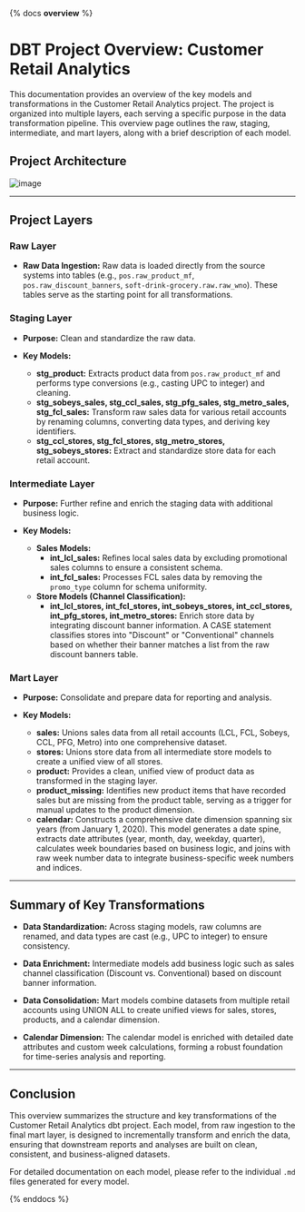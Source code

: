 {% docs __overview__ %}

# DBT Project Overview: Customer Retail Analytics

This documentation provides an overview of the key models and transformations in the Customer Retail Analytics project. The project is organized into multiple layers, each serving a specific purpose in the data transformation pipeline. This overview page outlines the raw, staging, intermediate, and mart layers, along with a brief description of each model.


## Project Architecture

![image](target/assets/Project_Architecture.png)

---

## Project Layers

### Raw Layer
- **Raw Data Ingestion:**
  Raw data is loaded directly from the source systems into tables (e.g., `pos.raw_product_mf`, `pos.raw_discount_banners`, `soft-drink-grocery.raw.raw_wno`). These tables serve as the starting point for all transformations.

### Staging Layer
- **Purpose:**
  Clean and standardize the raw data.

- **Key Models:**
  - **stg_product:**
    Extracts product data from `pos.raw_product_mf` and performs type conversions (e.g., casting UPC to integer) and cleaning.
  - **stg_sobeys_sales, stg_ccl_sales, stg_pfg_sales, stg_metro_sales, stg_fcl_sales:**
    Transform raw sales data for various retail accounts by renaming columns, converting data types, and deriving key identifiers.
  - **stg_ccl_stores, stg_fcl_stores, stg_metro_stores, stg_sobeys_stores:**
    Extract and standardize store data for each retail account.

### Intermediate Layer
- **Purpose:**
  Further refine and enrich the staging data with additional business logic.

- **Key Models:**
  - **Sales Models:**
    - **int_lcl_sales:**
      Refines local sales data by excluding promotional sales columns to ensure a consistent schema.
    - **int_fcl_sales:**
      Processes FCL sales data by removing the `promo_type` column for schema uniformity.
  - **Store Models (Channel Classification):**
    - **int_lcl_stores, int_fcl_stores, int_sobeys_stores, int_ccl_stores, int_pfg_stores, int_metro_stores:**
      Enrich store data by integrating discount banner information. A CASE statement classifies stores into "Discount" or "Conventional" channels based on whether their banner matches a list from the raw discount banners table.

### Mart Layer
- **Purpose:**
  Consolidate and prepare data for reporting and analysis.

- **Key Models:**
  - **sales:**
    Unions sales data from all retail accounts (LCL, FCL, Sobeys, CCL, PFG, Metro) into one comprehensive dataset.
  - **stores:**
    Unions store data from all intermediate store models to create a unified view of all stores.
  - **product:**
    Provides a clean, unified view of product data as transformed in the staging layer.
  - **product_missing:**
    Identifies new product items that have recorded sales but are missing from the product table, serving as a trigger for manual updates to the product dimension.
  - **calendar:**
    Constructs a comprehensive date dimension spanning six years (from January 1, 2020). This model generates a date spine, extracts date attributes (year, month, day, weekday, quarter), calculates week boundaries based on business logic, and joins with raw week number data to integrate business-specific week numbers and indices.

---

## Summary of Key Transformations

- **Data Standardization:**
  Across staging models, raw columns are renamed, and data types are cast (e.g., UPC to integer) to ensure consistency.

- **Data Enrichment:**
  Intermediate models add business logic such as sales channel classification (Discount vs. Conventional) based on discount banner information.

- **Data Consolidation:**
  Mart models combine datasets from multiple retail accounts using UNION ALL to create unified views for sales, stores, products, and a calendar dimension.

- **Calendar Dimension:**
  The calendar model is enriched with detailed date attributes and custom week calculations, forming a robust foundation for time-series analysis and reporting.

---

## Conclusion
This overview summarizes the structure and key transformations of the Customer Retail Analytics dbt project. Each model, from raw ingestion to the final mart layer, is designed to incrementally transform and enrich the data, ensuring that downstream reports and analyses are built on clean, consistent, and business-aligned datasets.

For detailed documentation on each model, please refer to the individual `.md` files generated for every model.



{% enddocs %}

